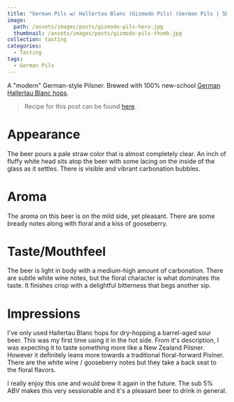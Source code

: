```yaml
---
title: "German Pils w/ Hallertau Blanc (Gizmodo Pils) (German Pils | 5D) - Tasting"
image:
  path: /assets/images/posts/gizmodo-pils-hero.jpg
  thumbnail: /assets/images/posts/gizmodo-pils-thumb.jpg
collection: tasting
categories:
  - Tasting
tags:
  - German Pils
---
```


A "modern" German-style Pilsner. Brewed with 100% new-school [German Hallertau Blanc hops](https://yakimavalleyhops.com/products/hallertau-blanc-hop-pellets).

> Recipe for this post can be found [here](/recipes/gizmodo-pils/).

# Appearance

The beer pours a pale straw color that is almost completely clear. An inch of fluffy
white head sits atop the beer with some lacing on the inside of the glass as it settles.
There is visible and vibrant carbonation bubbles.

# Aroma

The aroma on this beer is on the mild side, yet pleasant. There are some bready notes
along with floral and a kiss of gooseberry.

# Taste/Mouthfeel

The beer is light in body with a medium-high amount of carbonation. There are subtle
white wine notes, but the floral character is what dominates the taste. It finishes
crisp with a delightful bitterness that begs another sip.

# Impressions

I've only used Hallertau Blanc hops for dry-hopping a barrel-aged sour beer. This was
my first time using it in the hot side. From it's description, I was expecting it to
taste something more like a New Zealand Pilsner. However it definitely leans more towards
a traditional floral-forward Pislner. There are the white wine / gooseberry notes but
they take a back seat to the floral flavors.

I really enjoy this one and would brew it again in the future. The sub 5% ABV makes this
very sessionable and it's a pleasant beer to drink in general.
